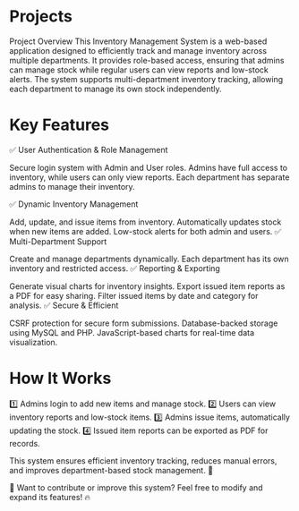 


# Projects
Project Overview
This Inventory Management System is a web-based application designed to efficiently track and manage inventory across multiple departments. It provides role-based access, ensuring that admins can manage stock while regular users can view reports and low-stock alerts. The system supports multi-department inventory tracking, allowing each department to manage its own stock independently.

# Key Features
✅ User Authentication & Role Management

Secure login system with Admin and User roles.
Admins have full access to inventory, while users can only view reports.
Each department has separate admins to manage their inventory.

✅ Dynamic Inventory Management

Add, update, and issue items from inventory.
Automatically updates stock when new items are added.
Low-stock alerts for both admin and users.
✅ Multi-Department Support

Create and manage departments dynamically.
Each department has its own inventory and restricted access.
✅ Reporting & Exporting

Generate visual charts for inventory insights.
Export issued item reports as a PDF for easy sharing.
Filter issued items by date and category for analysis.
✅ Secure & Efficient

CSRF protection for secure form submissions.
Database-backed storage using MySQL and PHP.
JavaScript-based charts for real-time data visualization.
# How It Works
1️⃣ Admins login to add new items and manage stock.
2️⃣ Users can view inventory reports and low-stock items.
3️⃣ Admins issue items, automatically updating the stock.
4️⃣ Issued item reports can be exported as PDF for records.

This system ensures efficient inventory tracking, reduces manual errors, and improves department-based stock management. 🚀

📌 Want to contribute or improve this system? Feel free to modify and expand its features! 🔥
